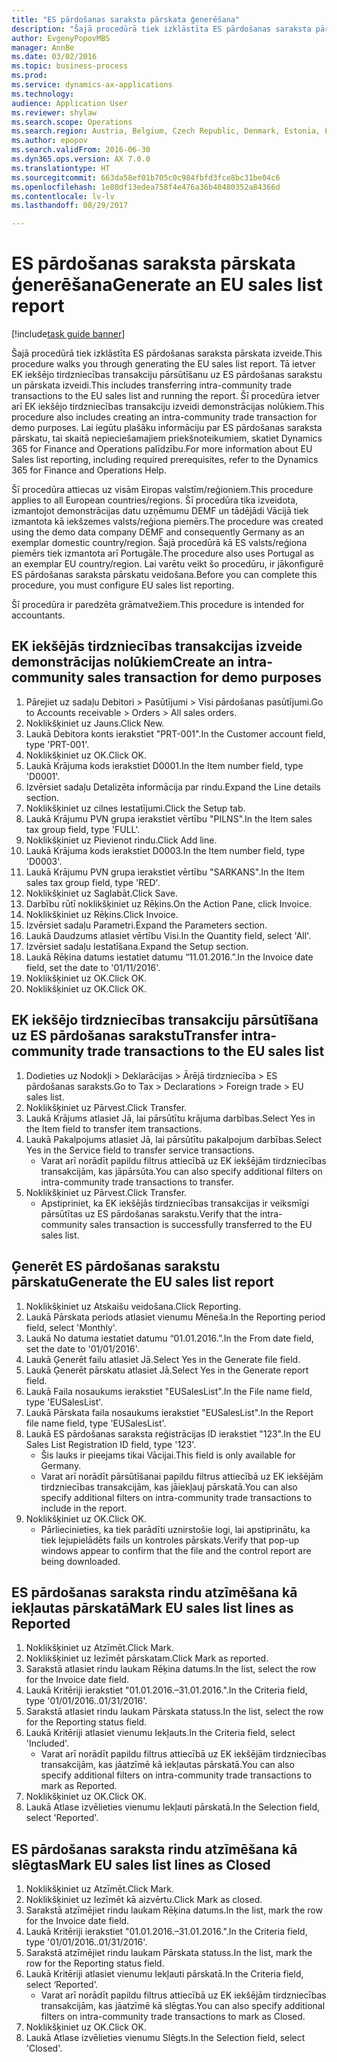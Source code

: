 ```yaml
--- 
title: "ES pārdošanas saraksta pārskata ģenerēšana"
description: "Šajā procedūrā tiek izklāstīta ES pārdošanas saraksta pārskata izveide."
author: EvgenyPopovMBS
manager: AnnBe
ms.date: 03/02/2016
ms.topic: business-process
ms.prod: 
ms.service: dynamics-ax-applications
ms.technology: 
audience: Application User
ms.reviewer: shylaw
ms.search.scope: Operations
ms.search.region: Austria, Belgium, Czech Republic, Denmark, Estonia, Finland, France, Germany, Hungary, Ireland, Italy, Latvia, Lithuania, Netherlands, Poland, Spain, Sweden, United Kingdom
ms.author: epopov
ms.search.validFrom: 2016-06-30
ms.dyn365.ops.version: AX 7.0.0
ms.translationtype: HT
ms.sourcegitcommit: 663da58ef01b705c0c984fbfd3fce8bc31be04c6
ms.openlocfilehash: 1e80df13edea758f4e476a36b40480352a84366d
ms.contentlocale: lv-lv
ms.lasthandoff: 08/29/2017

---
```

# <a name="generate-an-eu-sales-list-report"></a><span data-ttu-id="bda02-103">ES pārdošanas saraksta pārskata ģenerēšana</span><span class="sxs-lookup"><span data-stu-id="bda02-103">Generate an EU sales list report</span></span>

[!include[task guide banner](../../includes/task-guide-banner.md)]

<span data-ttu-id="bda02-104">Šajā procedūrā tiek izklāstīta ES pārdošanas saraksta pārskata izveide.</span><span class="sxs-lookup"><span data-stu-id="bda02-104">This procedure walks you through generating the EU sales list report.</span></span> <span data-ttu-id="bda02-105">Tā ietver EK iekšējo tirdzniecības transakciju pārsūtīšanu uz ES pārdošanas sarakstu un pārskata izveidi.</span><span class="sxs-lookup"><span data-stu-id="bda02-105">This includes transferring intra-community trade transactions to the EU sales list and running the report.</span></span> <span data-ttu-id="bda02-106">Šī procedūra ietver arī EK iekšējo tirdzniecības transakciju izveidi demonstrācijas nolūkiem.</span><span class="sxs-lookup"><span data-stu-id="bda02-106">This  procedure also includes creating an intra-community trade transaction for demo purposes.</span></span> <span data-ttu-id="bda02-107">Lai iegūtu plašāku informāciju par ES pārdošanas saraksta pārskatu, tai skaitā nepieciešamajiem priekšnoteikumiem, skatiet Dynamics 365 for Finance and Operations palīdzību.</span><span class="sxs-lookup"><span data-stu-id="bda02-107">For more information about EU Sales list reporting, including required prerequisites, refer to the Dynamics 365 for Finance and Operations Help.</span></span>

<span data-ttu-id="bda02-108">Šī procedūra attiecas uz visām Eiropas valstīm/reģioniem.</span><span class="sxs-lookup"><span data-stu-id="bda02-108">This procedure applies to all European countries/regions.</span></span> <span data-ttu-id="bda02-109">Šī procedūra tika izveidota, izmantojot demonstrācijas datu uzņēmumu DEMF un tādējādi Vācijā tiek izmantota kā iekšzemes valsts/reģiona piemērs.</span><span class="sxs-lookup"><span data-stu-id="bda02-109">The procedure was created using the demo data company DEMF and consequently Germany as an exemplar domestic country/region.</span></span> <span data-ttu-id="bda02-110">Šajā procedūrā kā ES valsts/reģiona piemērs tiek izmantota arī Portugāle.</span><span class="sxs-lookup"><span data-stu-id="bda02-110">The procedure also uses Portugal as an exemplar EU country/region.</span></span> <span data-ttu-id="bda02-111">Lai varētu veikt šo procedūru, ir jākonfigurē ES pārdošanas saraksta pārskatu veidošana.</span><span class="sxs-lookup"><span data-stu-id="bda02-111">Before you can complete this procedure, you must configure EU sales list reporting.</span></span>

<span data-ttu-id="bda02-112">Šī procedūra ir paredzēta grāmatvežiem.</span><span class="sxs-lookup"><span data-stu-id="bda02-112">This procedure is intended for accountants.</span></span>


## <a name="create-an-intra-community-sales-transaction-for-demo-purposes"></a><span data-ttu-id="bda02-113">EK iekšējās tirdzniecības transakcijas izveide demonstrācijas nolūkiem</span><span class="sxs-lookup"><span data-stu-id="bda02-113">Create an intra-community sales transaction for demo purposes</span></span>
1. <span data-ttu-id="bda02-114">Pārejiet uz sadaļu Debitori > Pasūtījumi > Visi pārdošanas pasūtījumi.</span><span class="sxs-lookup"><span data-stu-id="bda02-114">Go to Accounts receivable > Orders > All sales orders.</span></span>
2. <span data-ttu-id="bda02-115">Noklikšķiniet uz Jauns.</span><span class="sxs-lookup"><span data-stu-id="bda02-115">Click New.</span></span>
3. <span data-ttu-id="bda02-116">Laukā Debitora konts ierakstiet "PRT-001".</span><span class="sxs-lookup"><span data-stu-id="bda02-116">In the Customer account field, type 'PRT-001'.</span></span>
4. <span data-ttu-id="bda02-117">Noklikšķiniet uz OK.</span><span class="sxs-lookup"><span data-stu-id="bda02-117">Click OK.</span></span>
5. <span data-ttu-id="bda02-118">Laukā Krājuma kods ierakstiet D0001.</span><span class="sxs-lookup"><span data-stu-id="bda02-118">In the Item number field, type 'D0001'.</span></span>
6. <span data-ttu-id="bda02-119">Izvērsiet sadaļu Detalizēta informācija par rindu.</span><span class="sxs-lookup"><span data-stu-id="bda02-119">Expand the Line details section.</span></span>
7. <span data-ttu-id="bda02-120">Noklikšķiniet uz cilnes Iestatījumi.</span><span class="sxs-lookup"><span data-stu-id="bda02-120">Click the Setup tab.</span></span>
8. <span data-ttu-id="bda02-121">Laukā Krājumu PVN grupa ierakstiet vērtību "PILNS".</span><span class="sxs-lookup"><span data-stu-id="bda02-121">In the Item sales tax group field, type 'FULL'.</span></span>
9. <span data-ttu-id="bda02-122">Noklikšķiniet uz Pievienot rindu.</span><span class="sxs-lookup"><span data-stu-id="bda02-122">Click Add line.</span></span>
10. <span data-ttu-id="bda02-123">Laukā Krājuma kods ierakstiet D0003.</span><span class="sxs-lookup"><span data-stu-id="bda02-123">In the Item number field, type 'D0003'.</span></span>
11. <span data-ttu-id="bda02-124">Laukā Krājumu PVN grupa ierakstiet vērtību "SARKANS".</span><span class="sxs-lookup"><span data-stu-id="bda02-124">In the Item sales tax group field, type 'RED'.</span></span>
12. <span data-ttu-id="bda02-125">Noklikšķiniet uz Saglabāt.</span><span class="sxs-lookup"><span data-stu-id="bda02-125">Click Save.</span></span>
13. <span data-ttu-id="bda02-126">Darbību rūtī noklikšķiniet uz Rēķins.</span><span class="sxs-lookup"><span data-stu-id="bda02-126">On the Action Pane, click Invoice.</span></span>
14. <span data-ttu-id="bda02-127">Noklikšķiniet uz Rēķins.</span><span class="sxs-lookup"><span data-stu-id="bda02-127">Click Invoice.</span></span>
15. <span data-ttu-id="bda02-128">Izvērsiet sadaļu Parametri.</span><span class="sxs-lookup"><span data-stu-id="bda02-128">Expand the Parameters section.</span></span>
16. <span data-ttu-id="bda02-129">Laukā Daudzums atlasiet vērtību Visi.</span><span class="sxs-lookup"><span data-stu-id="bda02-129">In the Quantity field, select 'All'.</span></span>
17. <span data-ttu-id="bda02-130">Izvērsiet sadaļu Iestatīšana.</span><span class="sxs-lookup"><span data-stu-id="bda02-130">Expand the Setup section.</span></span>
18. <span data-ttu-id="bda02-131">Laukā Rēķina datums iestatiet datumu “11.01.2016.”.</span><span class="sxs-lookup"><span data-stu-id="bda02-131">In the Invoice date field, set the date to '01/11/2016'.</span></span>
19. <span data-ttu-id="bda02-132">Noklikšķiniet uz OK.</span><span class="sxs-lookup"><span data-stu-id="bda02-132">Click OK.</span></span>
20. <span data-ttu-id="bda02-133">Noklikšķiniet uz OK.</span><span class="sxs-lookup"><span data-stu-id="bda02-133">Click OK.</span></span>

## <a name="transfer-intra-community-trade-transactions-to-the-eu-sales-list"></a><span data-ttu-id="bda02-134">EK iekšējo tirdzniecības transakciju pārsūtīšana uz ES pārdošanas sarakstu</span><span class="sxs-lookup"><span data-stu-id="bda02-134">Transfer intra-community trade transactions to the EU sales list</span></span>
1. <span data-ttu-id="bda02-135">Dodieties uz Nodokļi > Deklarācijas > Ārējā tirdzniecība > ES pārdošanas saraksts.</span><span class="sxs-lookup"><span data-stu-id="bda02-135">Go to Tax > Declarations > Foreign trade > EU sales list.</span></span>
2. <span data-ttu-id="bda02-136">Noklikšķiniet uz Pārvest.</span><span class="sxs-lookup"><span data-stu-id="bda02-136">Click Transfer.</span></span>
3. <span data-ttu-id="bda02-137">Laukā Krājums atlasiet Jā, lai pārsūtītu krājuma darbības.</span><span class="sxs-lookup"><span data-stu-id="bda02-137">Select Yes in the Item field to transfer item transactions.</span></span>
4. <span data-ttu-id="bda02-138">Laukā Pakalpojums atlasiet Jā, lai pārsūtītu pakalpojum darbības.</span><span class="sxs-lookup"><span data-stu-id="bda02-138">Select Yes in the Service field to transfer service transactions.</span></span>
    * <span data-ttu-id="bda02-139">Varat arī norādīt papildu filtrus attiecībā uz EK iekšējām tirdzniecības transakcijām, kas jāpārsūta.</span><span class="sxs-lookup"><span data-stu-id="bda02-139">You can also specify additional filters on intra-community trade transactions to transfer.</span></span>  
5. <span data-ttu-id="bda02-140">Noklikšķiniet uz Pārvest.</span><span class="sxs-lookup"><span data-stu-id="bda02-140">Click Transfer.</span></span>
    * <span data-ttu-id="bda02-141">Apstipriniet, ka EK iekšējās tirdzniecības transakcijas ir veiksmīgi pārsūtītas uz ES pārdošanas sarakstu.</span><span class="sxs-lookup"><span data-stu-id="bda02-141">Verify that the intra-community sales transaction is successfully transferred to the EU sales list.</span></span>  

## <a name="generate-the-eu-sales-list-report"></a><span data-ttu-id="bda02-142">Ģenerēt ES pārdošanas sarakstu pārskatu</span><span class="sxs-lookup"><span data-stu-id="bda02-142">Generate the EU sales list report</span></span>
1. <span data-ttu-id="bda02-143">Noklikšķiniet uz Atskaišu veidošana.</span><span class="sxs-lookup"><span data-stu-id="bda02-143">Click Reporting.</span></span>
2. <span data-ttu-id="bda02-144">Laukā Pārskata periods atlasiet vienumu Mēneša.</span><span class="sxs-lookup"><span data-stu-id="bda02-144">In the Reporting period field, select 'Monthly'.</span></span>
3. <span data-ttu-id="bda02-145">Laukā No datuma iestatiet datumu “01.01.2016.”.</span><span class="sxs-lookup"><span data-stu-id="bda02-145">In the From date field, set the date to '01/01/2016'.</span></span>
4. <span data-ttu-id="bda02-146">Laukā Ģenerēt failu atlasiet Jā.</span><span class="sxs-lookup"><span data-stu-id="bda02-146">Select Yes in the Generate file field.</span></span>
5. <span data-ttu-id="bda02-147">Laukā Ģenerēt pārskatu atlasiet Jā.</span><span class="sxs-lookup"><span data-stu-id="bda02-147">Select Yes in the Generate report field.</span></span>
6. <span data-ttu-id="bda02-148">Laukā Faila nosaukums ierakstiet "EUSalesList".</span><span class="sxs-lookup"><span data-stu-id="bda02-148">In the File name field, type 'EUSalesList'.</span></span>
7. <span data-ttu-id="bda02-149">Laukā Pārskata faila nosaukums ierakstiet "EUSalesList".</span><span class="sxs-lookup"><span data-stu-id="bda02-149">In the Report file name field, type 'EUSalesList'.</span></span>
8. <span data-ttu-id="bda02-150">Laukā ES pārdošanas saraksta reģistrācijas ID ierakstiet "123".</span><span class="sxs-lookup"><span data-stu-id="bda02-150">In the EU Sales List Registration ID field, type '123'.</span></span>
    * <span data-ttu-id="bda02-151">Šis lauks ir pieejams tikai Vācijai.</span><span class="sxs-lookup"><span data-stu-id="bda02-151">This field is only available for Germany.</span></span>  
    * <span data-ttu-id="bda02-152">Varat arī norādīt pārsūtīšanai papildu filtrus attiecībā uz EK iekšējām tirdzniecības transakcijām, kas jāiekļauj pārskatā.</span><span class="sxs-lookup"><span data-stu-id="bda02-152">You can also specify additional filters on intra-community trade transactions to include in the report.</span></span>  
9. <span data-ttu-id="bda02-153">Noklikšķiniet uz OK.</span><span class="sxs-lookup"><span data-stu-id="bda02-153">Click OK.</span></span>
    * <span data-ttu-id="bda02-154">Pārliecinieties, ka tiek parādīti uznirstošie logi, lai apstiprinātu, ka tiek lejupielādēts fails un kontroles pārskats.</span><span class="sxs-lookup"><span data-stu-id="bda02-154">Verify that pop-up windows appear to confirm that the file and the control report are being downloaded.</span></span>  

## <a name="mark-eu-sales-list-lines-as-reported"></a><span data-ttu-id="bda02-155">ES pārdošanas saraksta rindu atzīmēšana kā iekļautas pārskatā</span><span class="sxs-lookup"><span data-stu-id="bda02-155">Mark EU sales list lines as Reported</span></span>
1. <span data-ttu-id="bda02-156">Noklikšķiniet uz Atzīmēt.</span><span class="sxs-lookup"><span data-stu-id="bda02-156">Click Mark.</span></span>
2. <span data-ttu-id="bda02-157">Noklikšķiniet uz Iezīmēt pārskatam.</span><span class="sxs-lookup"><span data-stu-id="bda02-157">Click Mark as reported.</span></span>
3. <span data-ttu-id="bda02-158">Sarakstā atlasiet rindu laukam Rēķina datums.</span><span class="sxs-lookup"><span data-stu-id="bda02-158">In the list, select the row for the Invoice date field.</span></span>
4. <span data-ttu-id="bda02-159">Laukā Kritēriji ierakstiet "01.01.2016.–31.01.2016.".</span><span class="sxs-lookup"><span data-stu-id="bda02-159">In the Criteria field, type '01/01/2016..01/31/2016'.</span></span>
5. <span data-ttu-id="bda02-160">Sarakstā atlasiet rindu laukam Pārskata statuss.</span><span class="sxs-lookup"><span data-stu-id="bda02-160">In the list, select the row for the Reporting status field.</span></span>
6. <span data-ttu-id="bda02-161">Laukā Kritēriji atlasiet vienumu Iekļauts.</span><span class="sxs-lookup"><span data-stu-id="bda02-161">In the Criteria field, select 'Included'.</span></span>
    * <span data-ttu-id="bda02-162">Varat arī norādīt papildu filtrus attiecībā uz EK iekšējām tirdzniecības transakcijām, kas jāatzīmē kā iekļautas pārskatā.</span><span class="sxs-lookup"><span data-stu-id="bda02-162">You can also specify additional filters on intra-community trade transactions to mark as Reported.</span></span>  
7. <span data-ttu-id="bda02-163">Noklikšķiniet uz OK.</span><span class="sxs-lookup"><span data-stu-id="bda02-163">Click OK.</span></span>
8. <span data-ttu-id="bda02-164">Laukā Atlase izvēlieties vienumu Iekļauti pārskatā.</span><span class="sxs-lookup"><span data-stu-id="bda02-164">In the Selection field, select 'Reported'.</span></span>

## <a name="mark-eu-sales-list-lines-as-closed"></a><span data-ttu-id="bda02-165">ES pārdošanas saraksta rindu atzīmēšana kā slēgtas</span><span class="sxs-lookup"><span data-stu-id="bda02-165">Mark EU sales list lines as Closed</span></span>
1. <span data-ttu-id="bda02-166">Noklikšķiniet uz Atzīmēt.</span><span class="sxs-lookup"><span data-stu-id="bda02-166">Click Mark.</span></span>
2. <span data-ttu-id="bda02-167">Noklikšķiniet uz Iezīmēt kā aizvērtu.</span><span class="sxs-lookup"><span data-stu-id="bda02-167">Click Mark as closed.</span></span>
3. <span data-ttu-id="bda02-168">Sarakstā atzīmējiet rindu laukam Rēķina datums.</span><span class="sxs-lookup"><span data-stu-id="bda02-168">In the list, mark the row for the Invoice date field.</span></span>
4. <span data-ttu-id="bda02-169">Laukā Kritēriji ierakstiet "01.01.2016.–31.01.2016.".</span><span class="sxs-lookup"><span data-stu-id="bda02-169">In the Criteria field, type '01/01/2016..01/31/2016'.</span></span>
5. <span data-ttu-id="bda02-170">Sarakstā atzīmējiet rindu laukam Pārskata statuss.</span><span class="sxs-lookup"><span data-stu-id="bda02-170">In the list, mark the row for the Reporting status field.</span></span>
6. <span data-ttu-id="bda02-171">Laukā Kritēriji atlasiet vienumu Iekļauti pārskatā.</span><span class="sxs-lookup"><span data-stu-id="bda02-171">In the Criteria field, select ‘Reported’.</span></span>
    * <span data-ttu-id="bda02-172">Varat arī norādīt papildu filtrus attiecībā uz EK iekšējām tirdzniecības transakcijām, kas jāatzīmē kā slēgtas.</span><span class="sxs-lookup"><span data-stu-id="bda02-172">You can also specify additional filters on intra-community trade transactions to mark as Closed.</span></span>  
7. <span data-ttu-id="bda02-173">Noklikšķiniet uz OK.</span><span class="sxs-lookup"><span data-stu-id="bda02-173">Click OK.</span></span>
8. <span data-ttu-id="bda02-174">Laukā Atlase izvēlieties vienumu Slēgts.</span><span class="sxs-lookup"><span data-stu-id="bda02-174">In the Selection field, select 'Closed'.</span></span>


